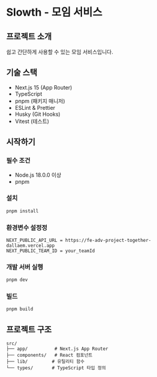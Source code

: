 # Slowth - 모임 서비스

## 프로젝트 소개

쉽고 간단하게 사용할 수 있는 모임 서비스입니다.

## 기술 스택

- Next.js 15 (App Router)
- TypeScript
- pnpm (패키지 매니저)
- ESLint & Prettier
- Husky (Git Hooks)
- Vitest (테스트)

## 시작하기

### 필수 조건

- Node.js 18.0.0 이상
- pnpm

### 설치

```bash
pnpm install
```

### 환경변수 설정정

```
NEXT_PUBLIC_API_URL = https://fe-adv-project-together-dallaem.vercel.app
NEXT_PUBLIC_TEAM_ID = your_teamId
```

### 개발 서버 실행

```bash
pnpm dev
```

### 빌드

```bash
pnpm build
```

## 프로젝트 구조

```
src/
├── app/          # Next.js App Router
├── components/   # React 컴포넌트
├── lib/         # 유틸리티 함수
└── types/       # TypeScript 타입 정의
```
